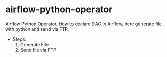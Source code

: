 # airflow-python-operator

Airflow Python Operator, How to declare DAG in Airflow, here generate file with python and send via FTP.
- Steps:
  1. Generate File
  2. Send file via FTP
